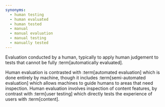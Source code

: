 ```yaml
---
synonyms:
  - human testing
  - human evaluated
  - human tested
  - manual
  - manual evaluation
  - manual testing
  - manually tested
---
```


Evaluation conducted by a human, typically to apply human judgement to tests that cannot be fully :term[automatically evaluated].

Human evaluation is contrasted with :term[automated evaluation] which is done entirely by machine, though it includes :term[semi-automated evaluation] which allows machines to guide humans to areas that need inspection. Human evaluation involves inspection of content features, by contrast with :term[user testing] which directly tests the experience of users with :term[content].
